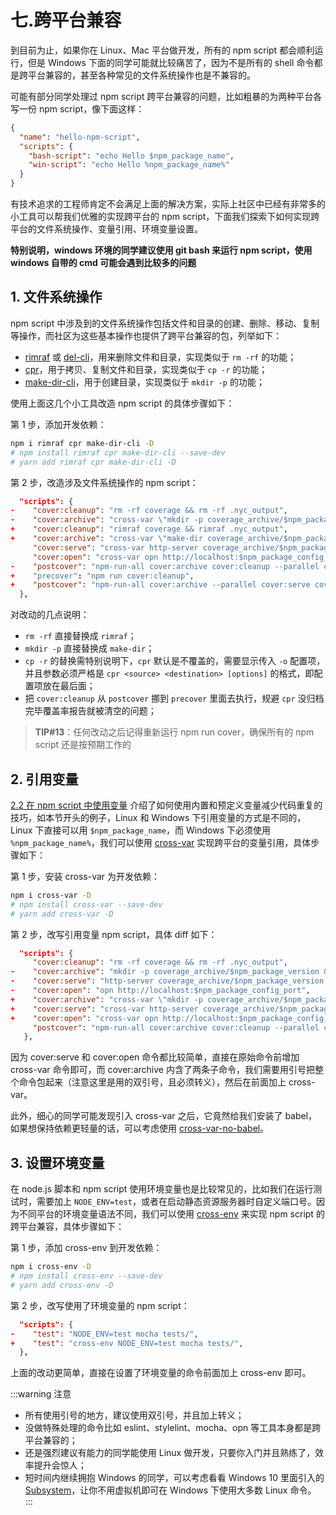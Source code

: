 # 七.跨平台兼容

到目前为止，如果你在 Linux、Mac 平台做开发，所有的 npm script 都会顺利运行，但是 Windows 下面的同学可能就比较痛苦了，因为不是所有的 shell 命令都是跨平台兼容的，甚至各种常见的文件系统操作也是不兼容的。

可能有部分同学处理过 npm script 跨平台兼容的问题，比如粗暴的为两种平台各写一份 npm script，像下面这样：

```json
{
  "name": "hello-npm-script",
  "scripts": {
    "bash-script": "echo Hello $npm_package_name",
    "win-script": "echo Hello %npm_package_name%"
  }
}
```

有技术追求的工程师肯定不会满足上面的解决方案，实际上社区中已经有非常多的小工具可以帮我们优雅的实现跨平台的 npm script，下面我们探索下如何实现跨平台的文件系统操作、变量引用、环境变量设置。

**特别说明，windows 环境的同学建议使用 git bash 来运行 npm script，使用 windows 自带的 cmd 可能会遇到比较多的问题**

## 1. 文件系统操作

npm script 中涉及到的文件系统操作包括文件和目录的创建、删除、移动、复制等操作，而社区为这些基本操作也提供了跨平台兼容的包，列举如下：

- [rimraf](https://github.com/isaacs/rimraf) 或 [del-cli](https://www.npmjs.com/package/del-cli)，用来删除文件和目录，实现类似于 `rm -rf` 的功能；
- [cpr](https://www.npmjs.com/package/cpr)，用于拷贝、复制文件和目录，实现类似于 `cp -r` 的功能；
- [make-dir-cli](https://www.npmjs.com/package/make-dir-cli)，用于创建目录，实现类似于 `mkdir -p` 的功能；

使用上面这几个小工具改造 npm script 的具体步骤如下：

第 1 步，添加开发依赖：

```bash
npm i rimraf cpr make-dir-cli -D
# npm install rimraf cpr make-dir-cli --save-dev
# yarn add rimraf cpr make-dir-cli -D
```

第 2 步，改造涉及文件系统操作的 npm script：

```json
  "scripts": {
-    "cover:cleanup": "rm -rf coverage && rm -rf .nyc_output",
-    "cover:archive": "cross-var \"mkdir -p coverage_archive/$npm_package_version && cp -r coverage/* coverage_archive/$npm_package_version\"",
+    "cover:cleanup": "rimraf coverage && rimraf .nyc_output",
+    "cover:archive": "cross-var \"make-dir coverage_archive/$npm_package_version && cpr coverage/* coverage_archive/$npm_package_version -o\"",
     "cover:serve": "cross-var http-server coverage_archive/$npm_package_version -p $npm_package_config_port",
     "cover:open": "cross-var opn http://localhost:$npm_package_config_port",
-    "postcover": "npm-run-all cover:archive cover:cleanup --parallel cover:serve cover:open"
+    "precover": "npm run cover:cleanup",
+    "postcover": "npm-run-all cover:archive --parallel cover:serve cover:open"
  },
```

对改动的几点说明：

- `rm -rf` 直接替换成 `rimraf`；
- `mkdir -p` 直接替换成 `make-dir`；
- `cp -r` 的替换需特别说明下，`cpr` 默认是不覆盖的，需要显示传入 `-o` 配置项，并且参数必须严格是 `cpr <source> <destination> [options]` 的格式，即配置项放在最后面；
- 把 `cover:cleanup` 从 `postcover` 挪到 `precover` 里面去执行，规避 `cpr` 没归档完毕覆盖率报告就被清空的问题；

> **TIP#13**：任何改动之后记得重新运行 npm run cover，确保所有的 npm script 还是按预期工作的

## 2. 引用变量

[2.2 在 npm script 中使用变量](https://juejin.im/book/5a1212bc51882531ea64df07/section/5a12146951882531bb6c68fe) 介绍了如何使用内置和预定义变量减少代码重复的技巧，如本节开头的例子，Linux 和 Windows 下引用变量的方式是不同的，Linux 下直接可以用 `$npm_package_name`，而 Windows 下必须使用 `%npm_package_name%`，我们可以使用 [cross-var](https://www.npmjs.com/package/cross-var) 实现跨平台的变量引用，具体步骤如下：

第 1 步，安装 cross-var 为开发依赖：

```bash
npm i cross-var -D
# npm install cross-var --save-dev
# yarn add cross-var -D
```

第 2 步，改写引用变量 npm script，具体 diff 如下：

```json
  "scripts": {
     "cover:cleanup": "rm -rf coverage && rm -rf .nyc_output",
-    "cover:archive": "mkdir -p coverage_archive/$npm_package_version && cp -r coverage/* coverage_archive/$npm_package_version",
-    "cover:serve": "http-server coverage_archive/$npm_package_version -p $npm_package_config_port",
-    "cover:open": "opn http://localhost:$npm_package_config_port",
+    "cover:archive": "cross-var \"mkdir -p coverage_archive/$npm_package_version && cp -r coverage/* coverage_archive/$npm_package_version\"",
+    "cover:serve": "cross-var http-server coverage_archive/$npm_package_version -p $npm_package_config_port",
+    "cover:open": "cross-var opn http://localhost:$npm_package_config_port",
     "postcover": "npm-run-all cover:archive cover:cleanup --parallel cover:serve cover:open"
   },
```

因为 cover:serve 和 cover:open 命令都比较简单，直接在原始命令前增加 cross-var 命令即可，而 cover:archive 内含了两条子命令，我们需要用引号把整个命令包起来（注意这里是用的双引号，且必须转义），然后在前面加上 cross-var。

此外，细心的同学可能发现引入 cross-var 之后，它竟然给我们安装了 babel，如果想保持依赖更轻量的话，可以考虑使用 [cross-var-no-babel](https://www.npmjs.com/package/cross-var-no-babel)。

## 3. 设置环境变量

在 node.js 脚本和 npm script 使用环境变量也是比较常见的，比如我们在运行测试时，需要加上 `NODE_ENV=test`，或者在启动静态资源服务器时自定义端口号。因为不同平台的环境变量语法不同，我们可以使用 [cross-env](https://www.npmjs.com/package/cross-env) 来实现 npm script 的跨平台兼容，具体步骤如下：

第 1 步，添加 cross-env 到开发依赖：

```bash
npm i cross-env -D
# npm install cross-env --save-dev
# yarn add cross-env -D
```

第 2 步，改写使用了环境变量的 npm script：

```json
  "scripts": {
-    "test": "NODE_ENV=test mocha tests/",
+    "test": "cross-env NODE_ENV=test mocha tests/",
  },
```

上面的改动更简单，直接在设置了环境变量的命令前面加上 cross-env 即可。

:::warning 注意

- 所有使用引号的地方，建议使用双引号，并且加上转义；
- 没做特殊处理的命令比如 eslint、stylelint、mocha、opn 等工具本身都是跨平台兼容的；
- 还是强烈建议有能力的同学能使用 Linux 做开发，只要你入门并且熟练了，效率提升会惊人；
- 短时间内继续拥抱 Windows 的同学，可以考虑看看 Windows 10 里面引入的 [Subsystem](https://msdn.microsoft.com/en-us/commandline/wsl/about)，让你不用虚拟机即可在 Windows 下使用大多数 Linux 命令。
  :::
